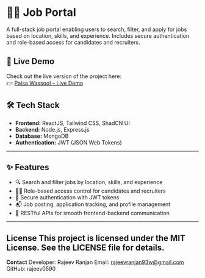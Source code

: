 # 🧑‍💼 Job Portal

A full-stack job portal enabling users to search, filter, and apply for jobs based on location, skills, and experience. Includes secure authentication and role-based access for candidates and recruiters.

## 🚀 Live Demo


Check out the live version of the project here:  
👉 [Paisa Wassool – Live Demo](https://job-hunt-yl91.onrender.com/)


## 🛠 Tech Stack

- **Frontend:** ReactJS, Tailwind CSS, ShadCN UI  
- **Backend:** Node.js, Express.js  
- **Database:** MongoDB  
- **Authentication:** JWT (JSON Web Tokens)

---

## ✨ Features

- 🔍 Search and filter jobs by location, skills, and experience  
- 🧑‍💼 Role-based access control for candidates and recruiters  
- 🔐 Secure authentication with JWT tokens  
- 📬 Job posting, application tracking, and profile management  
- 📄 RESTful APIs for smooth frontend-backend communication

---
License
This project is licensed under the MIT License. See the LICENSE file for details.
----
**Contact**
Developer: Rajeev Ranjan
Email: rajeevranjan93w@gmail.com
GitHub: rajeev0590


